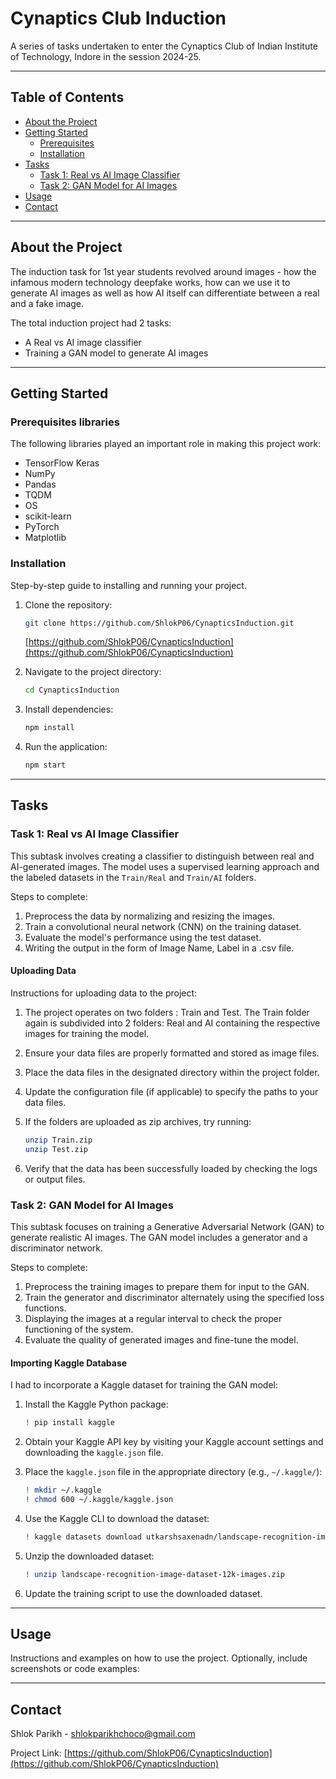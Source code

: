 
# Cynaptics Club Induction

A series of tasks undertaken to enter the Cynaptics Club of Indian Institute of Technology, Indore in the session 2024-25.

---

## Table of Contents

- [About the Project](#about-the-project)
- [Getting Started](#getting-started)
  - [Prerequisites](#prerequisites)
  - [Installation](#installation)
- [Tasks](#tasks)
  - [Task 1: Real vs AI Image Classifier](#task-1-real-vs-ai-image-classifier)
  - [Task 2: GAN Model for AI Images](#task-2-gan-model-for-ai-images)
- [Usage](#usage)
- [Contact](#contact)

---

## About the Project

The induction task for 1st year students revolved around images - how the infamous modern technology deepfake works, how can we use it to generate AI images as well as how AI itself can differentiate between a real and a fake image.

The total induction project had 2 tasks:

- A Real vs AI image classifier
- Training a GAN model to generate AI images

---

## Getting Started

### Prerequisites libraries

The following libraries played an important role in making this project work:

- TensorFlow Keras
- NumPy
- Pandas
- TQDM
- OS
- scikit-learn
- PyTorch
- Matplotlib

### Installation

Step-by-step guide to installing and running your project.

1. Clone the repository:

   ```bash
   git clone https://github.com/ShlokP06/CynapticsInduction.git
   ```

   [https://github.com/ShlokP06/CynapticsInduction](https://github.com/ShlokP06/CynapticsInduction)

2. Navigate to the project directory:

   ```bash
   cd CynapticsInduction
   ```

3. Install dependencies:

   ```bash
   npm install
   ```

4. Run the application:

   ```bash
   npm start
   ```

---

## Tasks

### Task 1: Real vs AI Image Classifier

This subtask involves creating a classifier to distinguish between real and AI-generated images. The model uses a supervised learning approach and the labeled datasets in the `Train/Real` and `Train/AI` folders.

Steps to complete:

1. Preprocess the data by normalizing and resizing the images.
2. Train a convolutional neural network (CNN) on the training dataset.
3. Evaluate the model's performance using the test dataset.
4. Writing the output in the form of Image Name, Label in a .csv file.

#### Uploading Data

Instructions for uploading data to the project:

1. The project operates on two folders : Train and Test. The Train folder again is subdivided into 2 folders: Real and AI containing the respective images for training the model.

2. Ensure your data files are properly formatted and stored as image files.

3. Place the data files in the designated directory within the project folder.

4. Update the configuration file (if applicable) to specify the paths to your data files.

5. If the folders are uploaded as zip archives, try running:

   ```bash
   unzip Train.zip
   unzip Test.zip
   ```

6. Verify that the data has been successfully loaded by checking the logs or output files.

### Task 2: GAN Model for AI Images

This subtask focuses on training a Generative Adversarial Network (GAN) to generate realistic AI images. The GAN model includes a generator and a discriminator network.

Steps to complete:

1. Preprocess the training images to prepare them for input to the GAN.
2. Train the generator and discriminator alternately using the specified loss functions.
3. Displaying the images at a regular interval to check the proper functioning of the system.
4. Evaluate the quality of generated images and fine-tune the model.

#### Importing Kaggle Database

I had to incorporate a Kaggle dataset for training the GAN model:

1. Install the Kaggle Python package:

   ```bash
   ! pip install kaggle
   ```

2. Obtain your Kaggle API key by visiting your Kaggle account settings and downloading the `kaggle.json` file.

3. Place the `kaggle.json` file in the appropriate directory (e.g., `~/.kaggle/`):

   ```bash
   ! mkdir ~/.kaggle
   ! chmod 600 ~/.kaggle/kaggle.json
   ```

4. Use the Kaggle CLI to download the dataset:

   ```bash
   ! kaggle datasets download utkarshsaxenadn/landscape-recognition-image-dataset-12k-images
   ```

5. Unzip the downloaded dataset:

   ```bash
   ! unzip landscape-recognition-image-dataset-12k-images.zip
   ```

6. Update the training script to use the downloaded dataset.

---

## Usage

Instructions and examples on how to use the project. Optionally, include screenshots or code examples:

---

## Contact

Shlok Parikh - [shlokparikhchoco@gmail.com](mailto\:shlokparikhchoco@gmail.com)

Project Link: [https://github.com/ShlokP06/CynapticsInduction](https://github.com/ShlokP06/CynapticsInduction)
